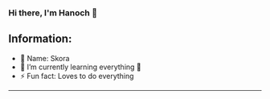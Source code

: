 ### Hi there, I'm Hanoch 👋

## Information:

- 🔭 Name: Skora
- 👯 I’m currently learning everything 🤣
- ⚡ Fun fact: Loves to do everything

---------------------------------------------------------------------
